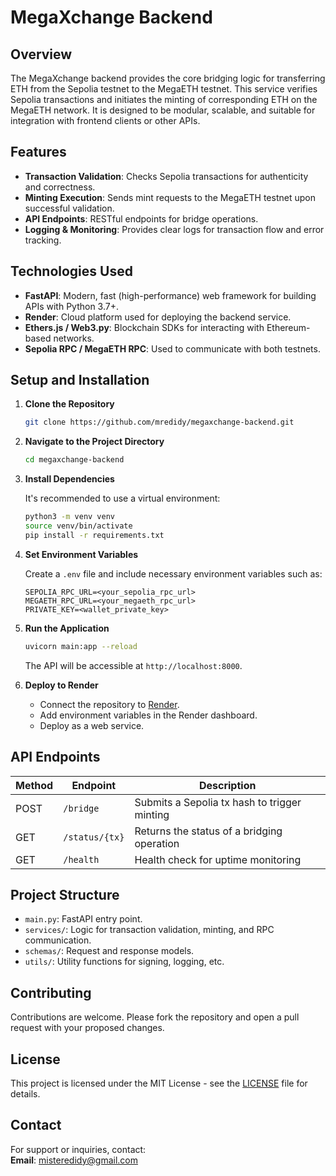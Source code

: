 # MegaXchange Backend

## Overview

The MegaXchange backend provides the core bridging logic for transferring ETH from the Sepolia testnet to the MegaETH testnet. This service verifies Sepolia transactions and initiates the minting of corresponding ETH on the MegaETH network. It is designed to be modular, scalable, and suitable for integration with frontend clients or other APIs.

## Features

- **Transaction Validation**: Checks Sepolia transactions for authenticity and correctness.
- **Minting Execution**: Sends mint requests to the MegaETH testnet upon successful validation.
- **API Endpoints**: RESTful endpoints for bridge operations.
- **Logging & Monitoring**: Provides clear logs for transaction flow and error tracking.

## Technologies Used

- **FastAPI**: Modern, fast (high-performance) web framework for building APIs with Python 3.7+.
- **Render**: Cloud platform used for deploying the backend service.
- **Ethers.js / Web3.py**: Blockchain SDKs for interacting with Ethereum-based networks.
- **Sepolia RPC / MegaETH RPC**: Used to communicate with both testnets.

## Setup and Installation

1. **Clone the Repository**

    ```bash
    git clone https://github.com/mredidy/megaxchange-backend.git
    ```

2. **Navigate to the Project Directory**

    ```bash
    cd megaxchange-backend
    ```

3. **Install Dependencies**

    It's recommended to use a virtual environment:

    ```bash
    python3 -m venv venv
    source venv/bin/activate
    pip install -r requirements.txt
    ```

4. **Set Environment Variables**

    Create a `.env` file and include necessary environment variables such as:

    ```env
    SEPOLIA_RPC_URL=<your_sepolia_rpc_url>
    MEGAETH_RPC_URL=<your_megaeth_rpc_url>
    PRIVATE_KEY=<wallet_private_key>
    ```

5. **Run the Application**

    ```bash
    uvicorn main:app --reload
    ```

    The API will be accessible at `http://localhost:8000`.

6. **Deploy to Render**

    - Connect the repository to [Render](https://render.com).
    - Add environment variables in the Render dashboard.
    - Deploy as a web service.

## API Endpoints

| Method | Endpoint         | Description                                 |
|--------|------------------|---------------------------------------------|
| POST   | `/bridge`        | Submits a Sepolia tx hash to trigger minting |
| GET    | `/status/{tx}`   | Returns the status of a bridging operation   |
| GET    | `/health`        | Health check for uptime monitoring          |

## Project Structure

- `main.py`: FastAPI entry point.
- `services/`: Logic for transaction validation, minting, and RPC communication.
- `schemas/`: Request and response models.
- `utils/`: Utility functions for signing, logging, etc.

## Contributing

Contributions are welcome. Please fork the repository and open a pull request with your proposed changes.

## License

This project is licensed under the MIT License - see the [LICENSE](LICENSE) file for details.

## Contact

For support or inquiries, contact:  
**Email**: misteredidy@gmail.com